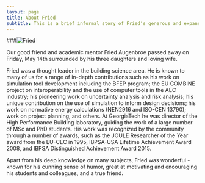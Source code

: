 ```yaml
---
layout: page
title: About Fried
subtitle: This is a brief informal story of Fried's generous and expansive career
---
```



###![Fried](https://github.com/Remembrance-Fried/remembrance-fried.github.io/blob/c51bb70eec5d62e284130d3805aad148f1462f80/assets/img/Fried03.JPG)


Our good friend and academic mentor Fried Augenbroe passed away on Friday, May 14th surrounded by his three daughters and loving wife. 
 
Fried was a thought leader in the building science area. He is known to many of us for a range of in-depth contributions such as his work on simulation tool development including the BFEP program; the EU COMBINE project on interoperability and the use of computer tools in the AEC industry; his pioneering work on uncertainty analysis and risk analysis; his unique contribution on the use of simulation to inform design decisions; his work on normative energy calculations (NEN2916 and ISO-CEN 13790); work on project planning, and others. At GeorgiaTech he was director of the High Performance Building laboratory, guiding the work of a large number of MSc and PhD students. His work was recognized by the community through a number of awards, such as the JOULE Researcher of the Year award from the EU-CEC in 1995, IBPSA-USA Lifetime Achievement Award 2008, and IBPSA Distinguished Achievement Award 2015. 
 
Apart from his deep knowledge on many subjects, Fried was wonderful - known for his cunning sense of humor, great at motivating and encouraging his students and colleagues, and a true friend.  



